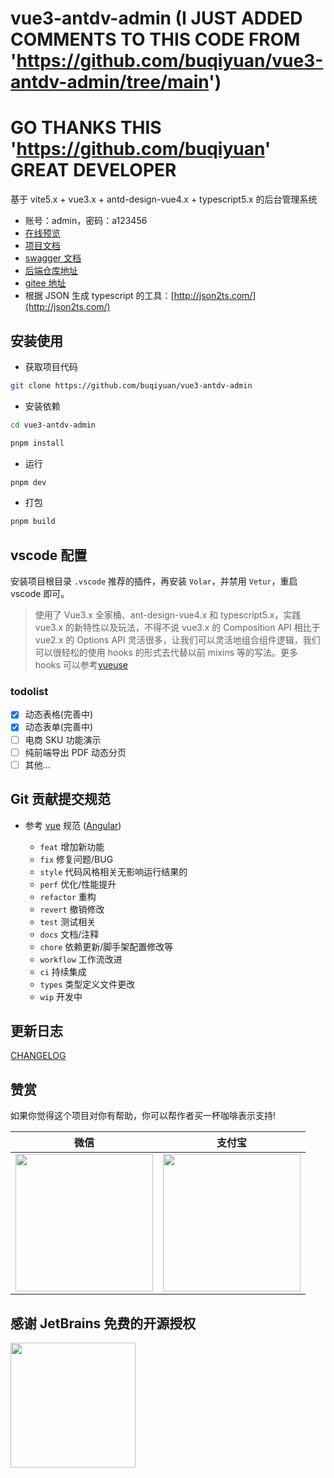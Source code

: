 # vue3-antdv-admin (I JUST ADDED COMMENTS TO THIS CODE FROM 'https://github.com/buqiyuan/vue3-antdv-admin/tree/main') 
# GO THANKS THIS 'https://github.com/buqiyuan' GREAT DEVELOPER 
基于 vite5.x + vue3.x + antd-design-vue4.x + typescript5.x 的后台管理系统

- 账号：admin，密码：a123456
- [在线预览](http://buqiyuan.gitee.io/vue3-antdv-admin/)
- [项目文档](https://buqiyuan.github.io/vue3-antdv-admin-docs/)
- [swagger 文档](https://nest-api.buqiyuan.site/api-docs/)
- [后端仓库地址](https://github.com/buqiyuan/nest-admin)
- [gitee 地址](https://gitee.com/buqiyuan/vue3-antdv-admin)
- 根据 JSON 生成 typescript 的工具：[http://json2ts.com/](http://json2ts.com/)

## 安装使用

- 获取项目代码

```bash
git clone https://github.com/buqiyuan/vue3-antdv-admin
```

- 安装依赖

```bash
cd vue3-antdv-admin

pnpm install

```

- 运行

```bash
pnpm dev
```

- 打包

```bash
pnpm build
```

## vscode 配置

安装项目根目录 `.vscode` 推荐的插件，再安装 `Volar`，并禁用 `Vetur`，重启 vscode 即可。

> 使用了 Vue3.x 全家桶、ant-design-vue4.x 和 typescript5.x，实践 vue3.x 的新特性以及玩法，不得不说 vue3.x 的 Composition API 相比于 vue2.x 的 Options API 灵活很多，让我们可以灵活地组合组件逻辑，我们可以很轻松的使用 hooks 的形式去代替以前 mixins 等的写法。更多 hooks 可以参考[vueuse](https://vueuse.org/functions.html)

### todolist

- [x] 动态表格(完善中)
- [x] 动态表单(完善中)
- [ ] 电商 SKU 功能演示
- [ ] 纯前端导出 PDF 动态分页
- [ ] 其他...

## Git 贡献提交规范

- 参考 [vue](https://github.com/vuejs/vue/blob/dev/.github/COMMIT_CONVENTION.md) 规范 ([Angular](https://github.com/conventional-changelog/conventional-changelog/tree/master/packages/conventional-changelog-angular))

  - `feat` 增加新功能
  - `fix` 修复问题/BUG
  - `style` 代码风格相关无影响运行结果的
  - `perf` 优化/性能提升
  - `refactor` 重构
  - `revert` 撤销修改
  - `test` 测试相关
  - `docs` 文档/注释
  - `chore` 依赖更新/脚手架配置修改等
  - `workflow` 工作流改进
  - `ci` 持续集成
  - `types` 类型定义文件更改
  - `wip` 开发中

## 更新日志

[CHANGELOG](./CHANGELOG.md)

## 赞赏

如果你觉得这个项目对你有帮助，你可以帮作者买一杯咖啡表示支持!

| 微信 | 支付宝 |
| :-: | :-: |
| <img src="https://cdn.jsdelivr.net/gh/buqiyuan/MyImageHosting/imgs/vue3-antdv-admin/weixin.jpg" height="220" /> | <img src="https://cdn.jsdelivr.net/gh/buqiyuan/MyImageHosting/imgs/vue3-antdv-admin/zhifubao.jpg" height="220" /> |

## 感谢 JetBrains 免费的开源授权

<a href="https://www.jetbrains.com/?from=Mybatis-PageHelper" target="_blank">
<img src="https://user-images.githubusercontent.com/1787798/69898077-4f4e3d00-138f-11ea-81f9-96fb7c49da89.png" height="200"/></a>
